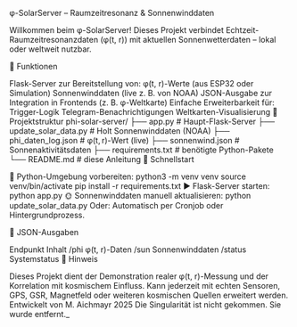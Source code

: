 φ-SolarServer – Raumzeitresonanz & Sonnenwinddaten

Willkommen beim φ-SolarServer!
Dieses Projekt verbindet Echtzeit-Raumzeitresonanzdaten (φ(t, r)) mit aktuellen Sonnenwetterdaten – lokal oder weltweit nutzbar.

🔧 Funktionen

Flask-Server zur Bereitstellung von:
φ(t, r)-Werte (aus ESP32 oder Simulation)
Sonnenwinddaten (live z. B. von NOAA)
JSON-Ausgabe zur Integration in Frontends (z. B. φ-Weltkarte)
Einfache Erweiterbarkeit für:
Trigger-Logik
Telegram-Benachrichtigungen
Weltkarten-Visualisierung
📂 Projektstruktur
phi-solar-server/
├── app.py                  # Haupt-Flask-Server
├── update_solar_data.py    # Holt Sonnenwinddaten (NOAA)
├── phi_daten_log.json      # φ(t, r)-Wert (live)
├── sonnenwind.json         # Sonnenaktivitätsdaten
├── requirements.txt        # benötigte Python-Pakete
└── README.md               # diese Anleitung
🚀 Schnellstart

🔧 Python-Umgebung vorbereiten:
python3 -m venv venv
source venv/bin/activate
pip install -r requirements.txt
▶ Flask-Server starten:
python app.py
🌞 Sonnenwinddaten manuell aktualisieren:
python update_solar_data.py
Oder: Automatisch per Cronjob oder Hintergrundprozess.

📡 JSON-Ausgaben

Endpunkt	Inhalt
/phi	φ(t, r)-Daten
/sun	Sonnenwinddaten
/status	Systemstatus
📌 Hinweis

Dieses Projekt dient der Demonstration realer φ(t, r)-Messung und der Korrelation mit kosmischem Einfluss.
Kann jederzeit mit echten Sensoren, GPS, GSR, Magnetfeld oder weiteren kosmischen Quellen erweitert werden.
Entwickelt von M. Aichmayr 2025
Die Singularität ist nicht gekommen. Sie wurde entfernt._
